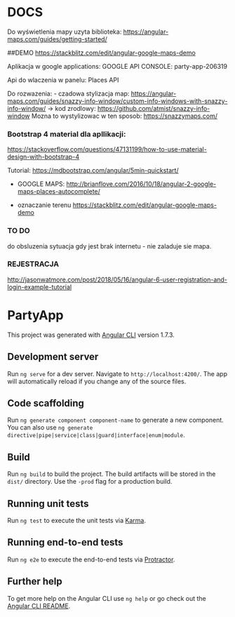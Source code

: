 # DOCS
Do wyświetlenia mapy uzyta biblioteka:
https://angular-maps.com/guides/getting-started/

##DEMO
https://stackblitz.com/edit/angular-google-maps-demo

Aplikacja w google applications:
GOOGLE API CONSOLE:
party-app-206319

Api do wlaczenia w panelu:
Places API


Do rozwazenia: - czadowa stylizacja map:
https://angular-maps.com/guides/snazzy-info-window/custom-info-windows-with-snazzy-info-window/
-> kod zrodlowy: https://github.com/atmist/snazzy-info-window
Mozna to wystylizowac w ten sposob:
https://snazzymaps.com/

### Bootstrap 4 material dla apllikacji:
https://stackoverflow.com/questions/47131199/how-to-use-material-design-with-bootstrap-4

Tutorial:
https://mdbootstrap.com/angular/5min-quickstart/

+ GOOGLE MAPS:
http://brianflove.com/2016/10/18/angular-2-google-maps-places-autocomplete/

+ oznaczanie terenu
https://stackblitz.com/edit/angular-google-maps-demo


### TO DO 
do obsluzenia sytuacja gdy jest brak internetu - nie zaladuje sie mapa.

### REJESTRACJA
http://jasonwatmore.com/post/2018/05/16/angular-6-user-registration-and-login-example-tutorial


# PartyApp

This project was generated with [Angular CLI](https://github.com/angular/angular-cli) version 1.7.3.

## Development server

Run `ng serve` for a dev server. Navigate to `http://localhost:4200/`. The app will automatically reload if you change any of the source files.

## Code scaffolding

Run `ng generate component component-name` to generate a new component. You can also use `ng generate directive|pipe|service|class|guard|interface|enum|module`.

## Build

Run `ng build` to build the project. The build artifacts will be stored in the `dist/` directory. Use the `-prod` flag for a production build.

## Running unit tests

Run `ng test` to execute the unit tests via [Karma](https://karma-runner.github.io).

## Running end-to-end tests

Run `ng e2e` to execute the end-to-end tests via [Protractor](http://www.protractortest.org/).

## Further help

To get more help on the Angular CLI use `ng help` or go check out the [Angular CLI README](https://github.com/angular/angular-cli/blob/master/README.md).
